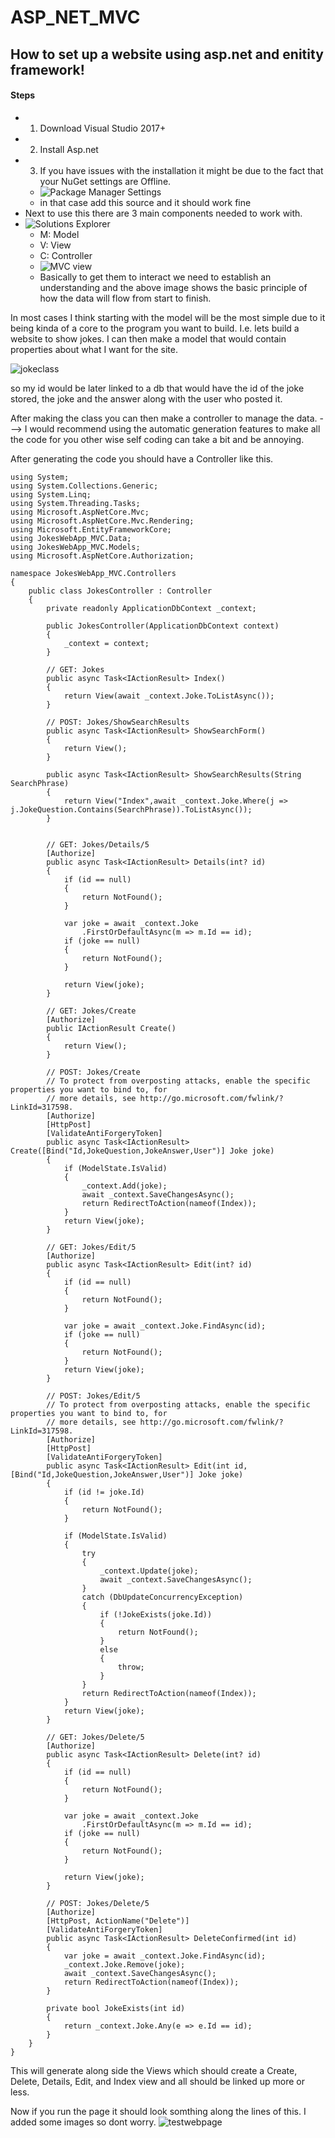 # ASP_NET_MVC 

## How to set up a website using asp.net and enitity framework!

#### Steps
  - 1. Download Visual Studio 2017+
  - 2. Install Asp.net
  - 3. If you have issues with the installation it might be due to the fact that your NuGet settings are Offline.
    - ![Package Manager Settings](https://user-images.githubusercontent.com/46537188/120048701-a789ed80-bfcc-11eb-872a-134fad721585.png)
    - in that case add this source and it should work fine
  - Next to use this there are 3 main components needed to work with.
  - ![Solutions Explorer](https://user-images.githubusercontent.com/46537188/120048727-b7093680-bfcc-11eb-9e45-f3c824ca7e22.png)
    - M: Model
    - V: View
    - C: Controller
    - ![MVC view](https://user-images.githubusercontent.com/46537188/120048743-c1c3cb80-bfcc-11eb-9cd3-0d99f944169c.png)
    - Basically to get them to interact we need to establish an understanding and the above image shows the basic principle of how the data will flow from           start to finish.

In most cases I think starting with the model will be the most simple due to it being kinda of a core to the program you want to build. I.e. lets build a website to show jokes. I can then make a model that would contain properties about what I want for the site.

![jokeclass](https://user-images.githubusercontent.com/46537188/120048911-52021080-bfcd-11eb-9062-a483a2d5c8b6.png)

so my id would be later linked to a db that would have the id of the joke stored, the joke and the answer along with the user who posted it.

After making the class you can then make a controller to manage the data. ---> I would recommend using the automatic generation features to make all the code for you other wise self coding can take a bit and be annoying.

After generating the code you should have a Controller like this.
```
using System;
using System.Collections.Generic;
using System.Linq;
using System.Threading.Tasks;
using Microsoft.AspNetCore.Mvc;
using Microsoft.AspNetCore.Mvc.Rendering;
using Microsoft.EntityFrameworkCore;
using JokesWebApp_MVC.Data;
using JokesWebApp_MVC.Models;
using Microsoft.AspNetCore.Authorization;

namespace JokesWebApp_MVC.Controllers
{
    public class JokesController : Controller
    {
        private readonly ApplicationDbContext _context;

        public JokesController(ApplicationDbContext context)
        {
            _context = context;
        }

        // GET: Jokes
        public async Task<IActionResult> Index()
        {
            return View(await _context.Joke.ToListAsync());
        }

        // POST: Jokes/ShowSearchResults
        public async Task<IActionResult> ShowSearchForm()
        {
            return View();
        }

        public async Task<IActionResult> ShowSearchResults(String SearchPhrase)
        {
            return View("Index",await _context.Joke.Where(j => j.JokeQuestion.Contains(SearchPhrase)).ToListAsync());
        }


        // GET: Jokes/Details/5
        [Authorize]
        public async Task<IActionResult> Details(int? id)
        {
            if (id == null)
            {
                return NotFound();
            }

            var joke = await _context.Joke
                .FirstOrDefaultAsync(m => m.Id == id);
            if (joke == null)
            {
                return NotFound();
            }

            return View(joke);
        }

        // GET: Jokes/Create
        [Authorize]
        public IActionResult Create()
        {
            return View();
        }

        // POST: Jokes/Create
        // To protect from overposting attacks, enable the specific properties you want to bind to, for 
        // more details, see http://go.microsoft.com/fwlink/?LinkId=317598.
        [Authorize]
        [HttpPost]
        [ValidateAntiForgeryToken]
        public async Task<IActionResult> Create([Bind("Id,JokeQuestion,JokeAnswer,User")] Joke joke)
        {
            if (ModelState.IsValid)
            {
                _context.Add(joke);
                await _context.SaveChangesAsync();
                return RedirectToAction(nameof(Index));
            }
            return View(joke);
        }

        // GET: Jokes/Edit/5
        [Authorize]
        public async Task<IActionResult> Edit(int? id)
        {
            if (id == null)
            {
                return NotFound();
            }

            var joke = await _context.Joke.FindAsync(id);
            if (joke == null)
            {
                return NotFound();
            }
            return View(joke);
        }

        // POST: Jokes/Edit/5
        // To protect from overposting attacks, enable the specific properties you want to bind to, for 
        // more details, see http://go.microsoft.com/fwlink/?LinkId=317598.
        [Authorize]
        [HttpPost]
        [ValidateAntiForgeryToken]
        public async Task<IActionResult> Edit(int id, [Bind("Id,JokeQuestion,JokeAnswer,User")] Joke joke)
        {
            if (id != joke.Id)
            {
                return NotFound();
            }

            if (ModelState.IsValid)
            {
                try
                {
                    _context.Update(joke);
                    await _context.SaveChangesAsync();
                }
                catch (DbUpdateConcurrencyException)
                {
                    if (!JokeExists(joke.Id))
                    {
                        return NotFound();
                    }
                    else
                    {
                        throw;
                    }
                }
                return RedirectToAction(nameof(Index));
            }
            return View(joke);
        }

        // GET: Jokes/Delete/5
        [Authorize]
        public async Task<IActionResult> Delete(int? id)
        {
            if (id == null)
            {
                return NotFound();
            }

            var joke = await _context.Joke
                .FirstOrDefaultAsync(m => m.Id == id);
            if (joke == null)
            {
                return NotFound();
            }

            return View(joke);
        }

        // POST: Jokes/Delete/5
        [Authorize]
        [HttpPost, ActionName("Delete")]
        [ValidateAntiForgeryToken]
        public async Task<IActionResult> DeleteConfirmed(int id)
        {
            var joke = await _context.Joke.FindAsync(id);
            _context.Joke.Remove(joke);
            await _context.SaveChangesAsync();
            return RedirectToAction(nameof(Index));
        }

        private bool JokeExists(int id)
        {
            return _context.Joke.Any(e => e.Id == id);
        }
    }
}
```

This will generate along side the Views which should create a Create, Delete, Details, Edit, and Index view and all should be linked up more or less.

Now if you run the page it should look somthing along the lines of this. I added some images so dont worry.
![testwebpage](https://user-images.githubusercontent.com/46537188/120049298-61ce2480-bfce-11eb-9083-7408e4af592b.png)






